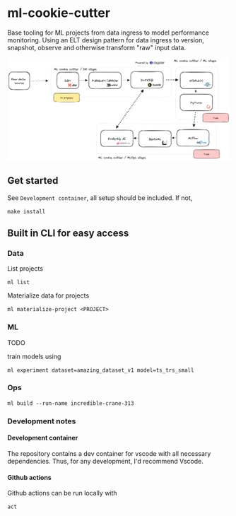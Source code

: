 # ml-cookie-cutter
Base tooling for ML projects from data ingress to model performance monitoring. Using an ELT design pattern for data ingress to version, snapshot, observe and otherwise transform "raw" input data.

![overview](docs/assets/ml-cookie-cutter.png)

## Get started

See `Development container`, all setup should be included. If not,

```
make install
```

## Built in CLI for easy access

### Data

List projects
```
ml list
```

Materialize data for projects

```
ml materialize-project <PROJECT>
```

### ML

TODO

train models using

```
ml experiment dataset=amazing_dataset_v1 model=ts_trs_small
```

### Ops

```
ml build --run-name incredible-crane-313
```



### Development notes

#### Development container

The repository contains a dev container for vscode with all necessary dependencies. Thus, for any development, I'd recommend Vscode.

#### Github actions

Github actions can be run locally with 

```
act
```



